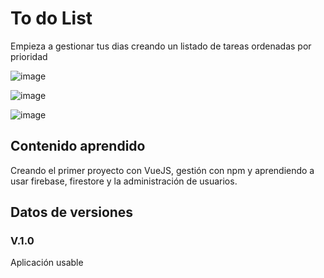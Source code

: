 # To do List
Empieza a gestionar tus dias creando un listado de tareas ordenadas por prioridad


![image](https://github.com/rodrigoespigares/to-do-list-vuejs/assets/94736646/0f0bad36-c183-4ed0-affb-01beec6359c5)

![image](https://github.com/rodrigoespigares/to-do-list-vuejs/assets/94736646/2a6c4742-4c2a-46ae-bb14-ab49046f5e11)


![image](https://github.com/rodrigoespigares/to-do-list-vuejs/assets/94736646/5460a844-5b07-476f-874a-17cd0f427cb8)


## Contenido aprendido
Creando el primer proyecto con VueJS, gestión con npm y aprendiendo a usar firebase, firestore y la administración de usuarios.

## Datos de versiones
### V.1.0
Aplicación usable
